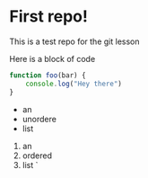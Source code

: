 # First repo!

This is a test repo for the git lesson

Here is a block of code
```javascript
function foo(bar) {
    console.log("Hey there")
}
```

- an
- unordere
- list

1. an
2. ordered
3. list
`